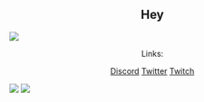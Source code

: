 <h2 align=center>Hey</h2>
<img src="https://i.pinimg.com/originals/fb/98/6f/fb986f7e927c758ad3eb83957b916bcb.png"</img>
<p align=center>Links:</p>
<p align=center>
    <a href="https://discord.pvptraining.eu">Discord</a>
    <a href= https://twitter.com/spotifynutzer">Twitter</a>
    <a href="https://twitch.tv/daaneben">Twitch</a>
</p>
<img src="https://github-readme-stats.vercel.app/api?username=SpotifyNutzeer&show_icons=true&theme=react"</img>
<img src="https://github-readme-stats.vercel.app/api/top-langs/?username=SpotifyNutzeer&langs_count=8&theme=react"</img>
